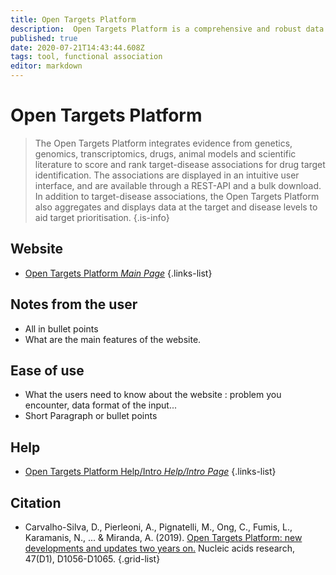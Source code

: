 ```yaml
---
title: Open Targets Platform
description:  Open Targets Platform is a comprehensive and robust data integration resource for access and visualization of drug targets associated with diseases. 
published: true
date: 2020-07-21T14:43:44.608Z
tags: tool, functional association
editor: markdown
---
```


# Open Targets Platform

> The Open Targets Platform integrates evidence from genetics, genomics, transcriptomics, drugs, animal models and scientific literature to score and rank target-disease associations for drug target identification. The associations are displayed in an intuitive user interface, and are available through a REST-API and a bulk download. In addition to target-disease associations, the Open Targets Platform also aggregates and displays data at the target and disease levels to aid target prioritisation. 
{.is-info}

 

## Website 

- [Open Targets Platform *Main Page*](https://www.targetvalidation.org/)
 {.links-list}


 ## Notes from the user
 
 - All in bullet points
 - What are the main features of the website.

 
 ## Ease of use

- What the users need to know about the website : problem you encounter, data format of the input...
- Short Paragraph or bullet points


## Help

- [Open Targets Platform Help/Intro *Help/Intro Page*](https://docs.targetvalidation.org/)
{.links-list}


## Citation 

- Carvalho-Silva, D., Pierleoni, A., Pignatelli, M., Ong, C., Fumis, L., Karamanis, N., ... & Miranda, A. (2019). [Open Targets Platform: new developments and updates two years on.](https://academic.oup.com/nar/article/47/D1/D1056/5193331) Nucleic acids research, 47(D1), D1056-D1065.
{.grid-list}
